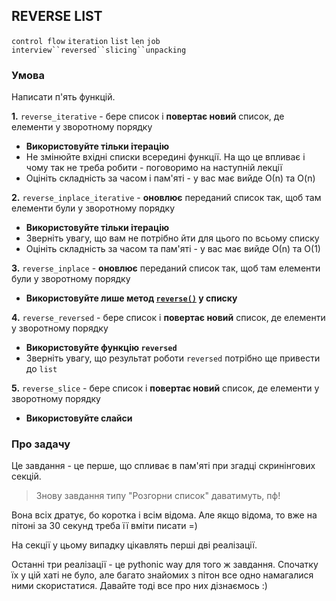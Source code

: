 ## REVERSE LIST

`control flow` `iteration` `list` `len` `job interview``reversed``slicing``unpacking`

### Умова

Написати п'ять функцій.

**1.** `reverse_iterative` - бере список і **повертає новий** список, де елементи у зворотному порядку

* **Використовуйте тільки ітерацію**
* Не змінюйте вхідні списки всередині функції. На що це впливає і чому так не треба робити - поговоримо на наступній лекції
* Оцініть складність за часом і пам'яті - у вас має вийде О(n) та O(n)

**2.** `reverse_inplace_iterative` - **оновлює** переданий список так, щоб там елементи були у зворотному порядку

* **Використовуйте тільки ітерацію**
* Зверніть увагу, що вам не потрібно йти для цього по всьому списку
* Оцініть складність за часом та пам'яті - у вас має вийде О(n) та O(1)

**3.** `reverse_inplace` - **оновлює** переданий список так, щоб там елементи були у зворотному порядку

* **Використовуйте лише метод [`reverse()`](https://docs.python.org/3/tutorial/datastructures.html#more-on-lists) у списку**

**4.** `reverse_reversed` - бере список і **повертає новий** список, де елементи у зворотному порядку

* **Використовуйте функцію `reversed`**
* Зверніть увагу, що результат роботи `reversed` потрібно ще привести до `list`

**5.** `reverse_slice` - бере список і **повертає новий** список, де елементи у зворотному порядку

* **Використовуйте слайси**


### Про задачу

Це завдання - це перше, що спливає в пам'яті при згадці скринінгових секцій.
> Знову завдання типу "Розгорни список" даватимуть, пф!
 
Вона всіх дратує, бо коротка і всім відома.
Але якщо відома, то вже на пітоні за 30 секунд треба її вміти писати =)

На секції у цьому випадку цікавлять перші дві реалізації.

Останні три реалізації - це pythonic way для того ж завдання. Спочатку їх у цій хаті не було,
але багато знайомих з пітон все одно намагалися ними скористатися. Давайте тоді все про них дізнаємось :)